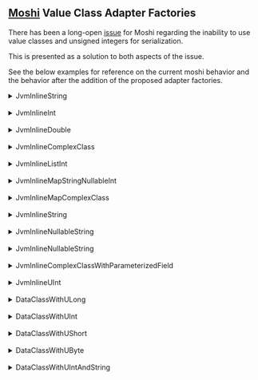 ## [Moshi](github.com/square/moshi) Value Class Adapter Factories

There has been a long-open [issue](https://github.com/square/moshi/issues/1170) for Moshi regarding the inability to use value classes and unsigned
integers for serialization.

This is presented as a solution to both aspects of the issue.

See the below examples for reference on the current moshi behavior and the behavior after the addition of the proposed adapter factories.

<details>

<summary>JvmInlineString</summary>

> JSON Literal:
> ```json
> "exampleValue"
> ```
>
> Kotlin Object:
> ```
> JvmInlineString(value=exampleValue)
> ```
>
> Base Moshi Deserialization Result:
> ```
> Expected BEGIN_OBJECT but was STRING at path $
> ```
>
> Base Moshi Serialization Result:
> ```json
> {"value":"exampleValue"}
> ```
>
> Updated Moshi Deserialization Result:
> ```
> JvmInlineString(value=exampleValue)
> ```
>
> Updated Moshi Serialization Result:
> ```json
> "exampleValue"
> ```

</details>
<br>

<details>

<summary>JvmInlineInt</summary>

> JSON Literal:
> ```json
> 10
> ```
>
> Kotlin Object:
> ```
> JvmInlineInt(value=10)
> ```
>
> Base Moshi Deserialization Result:
> ```
> Expected BEGIN_OBJECT but was NUMBER at path $
> ```
>
> Base Moshi Serialization Result:
> ```json
> {"value":10}
> ```
>
> Updated Moshi Deserialization Result:
> ```
> JvmInlineInt(value=10)
> ```
>
> Updated Moshi Serialization Result:
> ```json
> 10
> ```

</details>
<br>

<details>

<summary>JvmInlineDouble</summary>

> JSON Literal:
> ```json
> 0.5
> ```
>
> Kotlin Object:
> ```
> JvmInlineDouble(value=0.5)
> ```
>
> Base Moshi Deserialization Result:
> ```
> Expected BEGIN_OBJECT but was NUMBER at path $
> ```
>
> Base Moshi Serialization Result:
> ```json
> {"value":0.5}
> ```
>
> Updated Moshi Deserialization Result:
> ```
> JvmInlineDouble(value=0.5)
> ```
>
> Updated Moshi Serialization Result:
> ```json
> 0.5
> ```

</details>
<br>

<details>

<summary>JvmInlineComplexClass</summary>

> JSON Literal:
> ```json
> {"stringValue":"a string","intValue":10}
> ```
>
> Kotlin Object:
> ```
> JvmInlineComplexClass(value=ExampleNestedClass(stringValue=a string, intValue=10))
> ```
>
> Base Moshi Deserialization Result:
> ```
> Required value 'value' missing at $
> ```
>
> Base Moshi Serialization Result:
> ```json
> {"value":{"stringValue":"a string","intValue":10}}
> ```
>
> Updated Moshi Deserialization Result:
> ```
> JvmInlineComplexClass(value=ExampleNestedClass(stringValue=a string, intValue=10))
> ```
>
> Updated Moshi Serialization Result:
> ```json
> {"stringValue":"a string","intValue":10}
> ```

</details>
<br>

<details>

<summary>JvmInlineListInt</summary>

> JSON Literal:
> ```json
> [0,2,99]
> ```
>
> Kotlin Object:
> ```
> JvmInlineListInt(list=[0, 2, 99])
> ```
>
> Base Moshi Deserialization Result:
> ```
> Expected BEGIN_OBJECT but was BEGIN_ARRAY at path $
> ```
>
> Base Moshi Serialization Result:
> ```json
> {"list":[0,2,99]}
> ```
>
> Updated Moshi Deserialization Result:
> ```
> JvmInlineListInt(list=[0, 2, 99])
> ```
>
> Updated Moshi Serialization Result:
> ```json
> [0,2,99]
> ```

</details>
<br>

<details>

<summary>JvmInlineMapStringNullableInt</summary>

> JSON Literal:
> ```json
> {"first":1,"missing":null}
> ```
>
> Kotlin Object:
> ```
> JvmInlineMapStringNullableInt(map={first=1, missing=null})
> ```
>
> Base Moshi Deserialization Result:
> ```
> Required value 'map' missing at $
> ```
>
> Base Moshi Serialization Result:
> ```json
> {"map":{"first":1}}
> ```
>
> Updated Moshi Deserialization Result:
> ```
> JvmInlineMapStringNullableInt(map={first=1, missing=null})
> ```
>
> Updated Moshi Serialization Result:
> ```json
> {"first":1}
> ```

</details>
<br>

<details>

<summary>JvmInlineMapComplexClass</summary>

> JSON Literal:
> ```json
> {"key":{"stringValue":"a string","intValue":10}}
> ```
>
> Kotlin Object:
> ```
> JvmInlineMapComplexClass(parameterizedValue={key=JvmInlineComplexClass(value=ExampleNestedClass(stringValue=a string, intValue=10))})
> ```
>
> Base Moshi Deserialization Result:
> ```
> Required value 'parameterizedValue' missing at $
> ```
>
> Base Moshi Serialization Result:
> ```json
> {"parameterizedValue":{"key":{"value":{"stringValue":"a string","intValue":10}}}}
> ```
>
> Updated Moshi Deserialization Result:
> ```
> JvmInlineMapComplexClass(parameterizedValue={key=JvmInlineComplexClass(value=ExampleNestedClass(stringValue=a string, intValue=10))})
> ```
>
> Updated Moshi Serialization Result:
> ```json
> {"key":{"stringValue":"a string","intValue":10}}
> ```

</details>
<br>

<details>

<summary>JvmInlineString</summary>

> JSON Literal:
> ```json
> "baseAppended"
> ```
>
> Kotlin Object:
> ```
> JvmInlineString(value=baseAppended)
> ```
>
> Base Moshi Deserialization Result:
> ```
> Expected BEGIN_OBJECT but was STRING at path $
> ```
>
> Base Moshi Serialization Result:
> ```json
> {"value":"baseAppended"}
> ```
>
> Updated Moshi Deserialization Result:
> ```
> JvmInlineString(value=baseAppended)
> ```
>
> Updated Moshi Serialization Result:
> ```json
> "baseAppended"
> ```

</details>
<br>

<details>

<summary>JvmInlineNullableString</summary>

> JSON Literal:
> ```json
> "notNull"
> ```
>
> Kotlin Object:
> ```
> JvmInlineNullableString(value=notNull)
> ```
>
> Base Moshi Deserialization Result:
> ```
> Expected BEGIN_OBJECT but was STRING at path $
> ```
>
> Base Moshi Serialization Result:
> ```json
> {"value":"notNull"}
> ```
>
> Updated Moshi Deserialization Result:
> ```
> JvmInlineNullableString(value=notNull)
> ```
>
> Updated Moshi Serialization Result:
> ```json
> "notNull"
> ```

</details>
<br>

<details>

<summary>JvmInlineNullableString</summary>

> JSON Literal:
> ```json
> null
> ```
>
> Kotlin Object:
> ```
> JvmInlineNullableString(value=null)
> ```
>
> Base Moshi Deserialization Result:
> ```
> null
> ```
>
> Base Moshi Serialization Result:
> ```json
> {}
> ```
>
> Updated Moshi Deserialization Result:
> ```
> JvmInlineNullableString(value=null)
> ```
>
> Updated Moshi Serialization Result:
> ```json
> null
> ```

</details>
<br>

<details>

<summary>JvmInlineComplexClassWithParameterizedField</summary>

> JSON Literal:
> ```json
> {"strings":["i","have","strings"],"ints":[5,10]}
> ```
>
> Kotlin Object:
> ```
> JvmInlineComplexClassWithParameterizedField(value=ExampleNestedClassWithParameterizedField(strings=[i, have, strings], ints=[5, 10]))
> ```
>
> Base Moshi Deserialization Result:
> ```
> Required value 'value' missing at $
> ```
>
> Base Moshi Serialization Result:
> ```json
> {"value":{"strings":["i","have","strings"],"ints":[5,10]}}
> ```
>
> Updated Moshi Deserialization Result:
> ```
> JvmInlineComplexClassWithParameterizedField(value=ExampleNestedClassWithParameterizedField(strings=[i, have, strings], ints=[5, 10]))
> ```
>
> Updated Moshi Serialization Result:
> ```json
> {"strings":["i","have","strings"],"ints":[5,10]}
> ```

</details>
<br>

<details>

<summary>JvmInlineUInt</summary>

> JSON Literal:
> ```json
> 99
> ```
>
> Kotlin Object:
> ```
> JvmInlineUInt(unsignedValue=99)
> ```
>
> Base Moshi Deserialization Result:
> ```
> Platform class kotlin.UInt requires explicit JsonAdapter to be registered for class kotlin.UInt unsignedValue for class io.amichne.moshi.extension.JvmInlineUInt
> ```
>
> Base Moshi Serialization Result:
> ```
> Platform class kotlin.UInt requires explicit JsonAdapter to be registered for class kotlin.UInt unsignedValue for class io.amichne.moshi.extension.JvmInlineUInt
> ```
>
> Updated Moshi Deserialization Result:
> ```
> JvmInlineUInt(unsignedValue=99)
> ```
>
> Updated Moshi Serialization Result:
> ```json
> 99
> ```

</details>
<br>

<details>

<summary>DataClassWithULong</summary>

> JSON Literal:
> ```json
> {"uLong":9223372039002259454}
> ```
>
> Kotlin Object:
> ```
> DataClassWithULong(uLong=9223372039002259454)
> ```
>
> Base Moshi Deserialization Result:
> ```
> Platform class kotlin.ULong requires explicit JsonAdapter to be registered for class kotlin.ULong uLong for class io.amichne.moshi.extension.DataClassWithULong
> ```
>
> Base Moshi Serialization Result:
> ```
> Platform class kotlin.ULong requires explicit JsonAdapter to be registered for class kotlin.ULong uLong for class io.amichne.moshi.extension.DataClassWithULong
> ```
>
> Updated Moshi Deserialization Result:
> ```
> DataClassWithULong(uLong=9223372039002259454)
> ```
>
> Updated Moshi Serialization Result:
> ```json
> {"uLong":9223372039002259454}
> ```

</details>
<br>

<details>

<summary>DataClassWithUInt</summary>

> JSON Literal:
> ```json
> {"uInt":2147516414}
> ```
>
> Kotlin Object:
> ```
> DataClassWithUInt(uInt=2147516414)
> ```
>
> Base Moshi Deserialization Result:
> ```
> Platform class kotlin.UInt requires explicit JsonAdapter to be registered for class kotlin.UInt uInt for class io.amichne.moshi.extension.DataClassWithUInt
> ```
>
> Base Moshi Serialization Result:
> ```
> Platform class kotlin.UInt requires explicit JsonAdapter to be registered for class kotlin.UInt uInt for class io.amichne.moshi.extension.DataClassWithUInt
> ```
>
> Updated Moshi Deserialization Result:
> ```
> DataClassWithUInt(uInt=2147516414)
> ```
>
> Updated Moshi Serialization Result:
> ```json
> {"uInt":2147516414}
> ```

</details>
<br>

<details>

<summary>DataClassWithUShort</summary>

> JSON Literal:
> ```json
> {"uShort":32894}
> ```
>
> Kotlin Object:
> ```
> DataClassWithUShort(uShort=32894)
> ```
>
> Base Moshi Deserialization Result:
> ```
> Platform class kotlin.UShort requires explicit JsonAdapter to be registered for class kotlin.UShort uShort for class io.amichne.moshi.extension.DataClassWithUShort
> ```
>
> Base Moshi Serialization Result:
> ```
> Platform class kotlin.UShort requires explicit JsonAdapter to be registered for class kotlin.UShort uShort for class io.amichne.moshi.extension.DataClassWithUShort
> ```
>
> Updated Moshi Deserialization Result:
> ```
> DataClassWithUShort(uShort=32894)
> ```
>
> Updated Moshi Serialization Result:
> ```json
> {"uShort":32894}
> ```

</details>
<br>

<details>

<summary>DataClassWithUByte</summary>

> JSON Literal:
> ```json
> {"uByte":137}
> ```
>
> Kotlin Object:
> ```
> DataClassWithUByte(uByte=137)
> ```
>
> Base Moshi Deserialization Result:
> ```
> Platform class kotlin.UByte requires explicit JsonAdapter to be registered for class kotlin.UByte uByte for class io.amichne.moshi.extension.DataClassWithUByte
> ```
>
> Base Moshi Serialization Result:
> ```
> Platform class kotlin.UByte requires explicit JsonAdapter to be registered for class kotlin.UByte uByte for class io.amichne.moshi.extension.DataClassWithUByte
> ```
>
> Updated Moshi Deserialization Result:
> ```
> DataClassWithUByte(uByte=137)
> ```
>
> Updated Moshi Serialization Result:
> ```json
> {"uByte":137}
> ```

</details>
<br>

<details>

<summary>DataClassWithUIntAndString</summary>

> JSON Literal:
> ```json
> {"stringValue":"foo","unsignedValue":2147516414}
> ```
>
> Kotlin Object:
> ```
> DataClassWithUIntAndString(stringValue=foo, unsignedValue=2147516414)
> ```
>
> Base Moshi Deserialization Result:
> ```
> Platform class kotlin.UInt requires explicit JsonAdapter to be registered for class kotlin.UInt unsignedValue for class io.amichne.moshi.extension.DataClassWithUIntAndString
> ```
>
> Base Moshi Serialization Result:
> ```
> Platform class kotlin.UInt requires explicit JsonAdapter to be registered for class kotlin.UInt unsignedValue for class io.amichne.moshi.extension.DataClassWithUIntAndString
> ```
>
> Updated Moshi Deserialization Result:
> ```
> DataClassWithUIntAndString(stringValue=foo, unsignedValue=2147516414)
> ```
>
> Updated Moshi Serialization Result:
> ```json
> {"stringValue":"foo","unsignedValue":2147516414}
> ```

</details>
<br>
